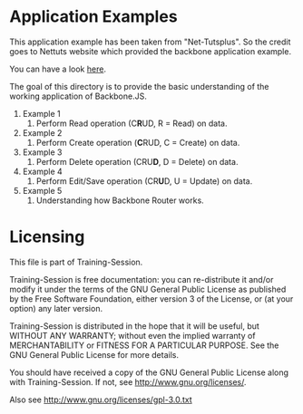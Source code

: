 Application Examples
====================

This application example has been taken from "Net-Tutsplus". So the credit goes to Nettuts website 
which provided the backbone application example.

You can have a look <a href="http://net.tutsplus.com/tutorials/javascript-ajax/build-a-contacts-manager-using-backbone-js-part-1/" target="_blank">here</a>.

The goal of this directory is to provide the basic understanding of the working application of Backbone.JS.

<ol>
  <li>Example 1
    <ol>
      <li>Perform Read operation (C<strong>R</strong>UD, R = Read) on data.</li>
    </ol>
  </li>
  <li>Example 2
    <ol>
      <li>Perform Create operation (<strong>C</strong>RUD, C = Create) on data.</li>
    </ol>
  </li>
  <li>Example 3
    <ol>
      <li>Perform Delete operation (CRU<strong>D</strong>, D = Delete) on data.</li>
    </ol>
  </li>
  <li>Example 4
    <ol>
      <li>Perform Edit/Save operation (CR<strong>U</strong>D, U = Update) on data.</li>
    </ol>
  </li>
  <li>Example 5
    <ol>
      <li>Understanding how Backbone Router works.</li>
    </ol>
  </li>
</ol>

Licensing
=========

This file is part of Training-Session.

Training-Session is free documentation: you can re-distribute it and/or modify it under the terms of the GNU General Public License as published by the Free Software Foundation, either version 3 of the License, or (at your option) any later version.

Training-Session is distributed in the hope that it will be useful, but WITHOUT ANY WARRANTY; without even the implied warranty of MERCHANTABILITY or FITNESS FOR A PARTICULAR PURPOSE. See the GNU General Public License for more details.

You should have received a copy of the GNU General Public License along with Training-Session. If not, see http://www.gnu.org/licenses/.

Also see http://www.gnu.org/licenses/gpl-3.0.txt
